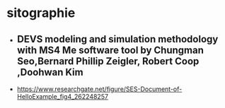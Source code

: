 # sitographie

* ## DEVS modeling and simulation methodology with MS4 Me software tool  by Chungman Seo,Bernard Phillip Zeigler,       Robert Coop ,Doohwan Kim

* https://www.researchgate.net/figure/SES-Document-of-HelloExample_fig4_262248257